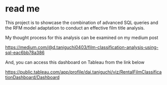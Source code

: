 # read me

This project is to showcase the combination of advanced SQL queries and the RFM model adaptation to conduct an effective film title analysis.

My thought process for this analysis can be examined on my medium post 

https://medium.com/@d.taniguchi0403/film-classification-analysis-using-sql-eac6bb78a386

And, you can access this dashboard on Tableau from the link below

https://public.tableau.com/app/profile/dai.taniguchi/viz/RentalFilmClassificationDashboard/Dashboard
